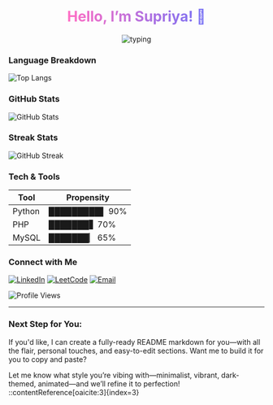 <h1 align="center">
  <span style="background: linear-gradient(90deg, #ff6ec4, #7873f5);
               -webkit-background-clip: text; color: transparent;">
    Hello, I’m Supriya! 👋
  </span>
</h1>
<p align="center">
  <img src="https://readme-typing-svg.herokuapp.com?color=%23ff6ec4&lines=Developer;CS+Student;Problem+Solver" alt="typing">
</p>

###  Language Breakdown
![Top Langs](https://github-readme-stats.vercel.app/api/top-langs/?username=SupriyaDutta167&layout=compact&theme=transparent&langs_count=8)

###  GitHub Stats
![GitHub Stats](https://github-readme-stats.vercel.app/api?username=SupriyaDutta167&show_icons=true&theme=radical)

###  Streak Stats
![GitHub Streak](https://streak-stats.demolab.com?user=SupriyaDutta167&theme=radical)

###  Tech & Tools
| Tool     | Propensity |
|----------|------------|
| Python   | █████████▌ 90% |
| PHP      | ███████▋   70% |
| MySQL    | ███████▏   65% |

###  Connect with Me
[![LinkedIn](https://img.shields.io/badge/LinkedIn-0077B5?style=for-the-badge&logo=linkedin&logoColor=white)](https://linkedin.com/in/yourprofile)
[![LeetCode](https://img.shields.io/badge/LeetCode-d_supriya-FFA116?style=for-the-badge&logo=leetcode&logoColor=black)](https://leetcode.com/dsupriya167)
[![Email](https://img.shields.io/badge/Email-supriya@example.com-blue?style=for-the-badge&logo=gmail&logoColor=white)](mailto:supriya@example.com)

![Profile Views](https://komarev.com/ghpvc/?username=SupriyaDutta167&color=brightgreen)

---

### Next Step for You:
If you'd like, I can create a fully-ready README markdown for you—with all the flair, personal touches, and easy-to-edit sections. Want me to build it for you to copy and paste?

Let me know what style you’re vibing with—minimalist, vibrant, dark-themed, animated—and we’ll refine it to perfection!
::contentReference[oaicite:3]{index=3}
